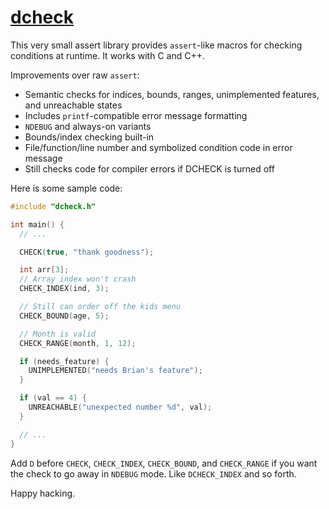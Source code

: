# [dcheck](https://github.com/tekknolagi/dcheck)

This very small assert library provides `assert`-like macros for checking
conditions at runtime. It works with C and C++.

Improvements over raw `assert`:

* Semantic checks for indices, bounds, ranges, unimplemented features, and
  unreachable states
* Includes `printf`-compatible error message formatting
* `NDEBUG` and always-on variants
* Bounds/index checking built-in
* File/function/line number and symbolized condition code in error message
* Still checks code for compiler errors if DCHECK is turned off

Here is some sample code:

```c
#include "dcheck.h"

int main() {
  // ...

  CHECK(true, "thank goodness");

  int arr[3];
  // Array index won't crash
  CHECK_INDEX(ind, 3);

  // Still can order off the kids menu
  CHECK_BOUND(age, 5);

  // Month is valid
  CHECK_RANGE(month, 1, 12);

  if (needs_feature) {
    UNIMPLEMENTED("needs Brian's feature");
  }

  if (val == 4) {
    UNREACHABLE("unexpected number %d", val);
  }

  // ...
}
```

Add `D` before `CHECK`, `CHECK_INDEX`, `CHECK_BOUND`, and `CHECK_RANGE` if you
want the check to go away in `NDEBUG` mode. Like `DCHECK_INDEX` and so forth.

Happy hacking.
